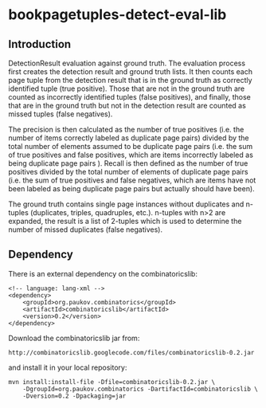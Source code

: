 bookpagetuples-detect-eval-lib
==============================

Introduction
------------

DetectionResult evaluation against ground truth. The evaluation process first
creates the detection result and ground truth lists. It then counts each page
tuple from the detection result that is in the ground truth as correctly
identified tuple (true positive). Those that are not in the ground truth are
counted as incorrectly identified tuples (false positives), and finally,
those that are in the ground truth but not in the detection result are counted
as missed tuples (false negatives).

The precision is then calculated as the number of true positives (i.e. the 
number of items correctly labeled as duplicate page pairs) divided by the 
total number of elements assumed to be duplicate page pairs (i.e. the sum of 
true positives and false positives, which are items incorrectly labeled as 
being duplicate page pairs ). Recall is then defined as the number of 
true positives divided by the total number of elements of duplicate page 
pairs (i.e. the sum of true positives and false negatives, which are items 
have not been labeled as being duplicate page pairs but actually should have 
been).

The ground truth contains single page instances without duplicates and 
n-tuples (duplicates, triples, quadruples, etc.). n-tuples with n>2 are 
expanded, the result is a list of 2-tuples which is used to determine the
number of missed duplicates (false negatives).

Dependency
----------
There is an external dependency on the combinatoricslib:
    
    <!-- language: lang-xml -->
    <dependency>
        <groupId>org.paukov.combinatorics</groupId>
        <artifactId>combinatoricslib</artifactId>
        <version>0.2</version>
    </dependency>

Download the combinatoricslib jar from:

    http://combinatoricslib.googlecode.com/files/combinatoricslib-0.2.jar

and install it in your local repository:

    mvn install:install-file -Dfile=combinatoricslib-0.2.jar \
        -DgroupId=org.paukov.combinatorics -DartifactId=combinatoricslib \
        -Dversion=0.2 -Dpackaging=jar

